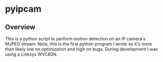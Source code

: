 # pyipcam
## Overview
This is a python script to perform motion detection on an IP camera's MJPEG stream. Note, this is the 
first python program I wrote so it's more than likely low on optimization and high on bugs. During
development I was using a Linksys WVC80N.
